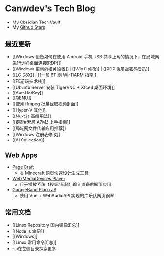 # Canwdev's Tech Blog

- My [Obsidian Tech Vault](https://github.com/canwdev/canwdev.github.io)
- My [Github Stars](https://github.com/canwdev?tab=stars)

## 最近更新

- [[Windows 设备如何在使用 Android 手机 USB 共享上网的情况下，在局域网进行远程桌面连接(RDP)]]
- [[Windows 更新的相关设置]] | [[Win11 修改]] | [[RDP 使用空密码登录]]
- [[LG G8X]] | [[一加 6T 刷 Win11ARM 指南]]
- [[FE前端技术栈]]
- [[Ubuntu Server 安装 TigerVNC + Xfce4 桌面环境]]
- [[AutoHotKey]]
- [[QEMU]]
- [[使用 ffmpeg 批量截取视频封面]]
- [[Hyper-V 其他]]
- [[Nuxt.js 高级用法]]
- [[摄影#索尼 A7M2 上手指南]]
- [[局域网文件传输应用推荐]]
- [[Windows 注册表修改]]
- [[AI Collection]]

## Web Apps

- [Page Craft](https://canwdev.github.io/page-craft-vite/index.html#/)
	- 类 Minecraft 网页快速设计生成工具
- [Web MediaDevices Player](https://canwdev.github.io/web-mediadevices-player/)
	- 用于播放系统【视频/音频】输入设备的网页应用
- [GarageBand Piano JS](https://canwdev.github.io/garageband-piano-js/)
	- 使用 Vue + WebAudioAPI 实现的库乐队网页钢琴

## 常用文档

- [[Linux Repository 国内镜像汇总]]
- [[Node.js 笔记]]
- [[Windows]]
- [[Linux 常用命令汇总]]
- 👈在左侧目录探索更多

